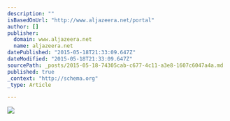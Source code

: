 ```yaml
---
description: ""
isBasedOnUrl: "http://www.aljazeera.net/portal"
author: []
publisher:
  domain: www.aljazeera.net
  name: aljazeera.net
datePublished: "2015-05-18T21:33:09.647Z"
dateModified: "2015-05-18T21:33:09.647Z"
sourcePath: _posts/2015-05-18-74305cab-c677-4c11-a3e8-1607c6047a4a.md
published: true
_context: "http://schema.org"
_type: Article

---
```

![](http://www.aljazeera.net/File/GetImageCustom/4a0dd699-78f4-48cb-b2a7-5f22c6b11c44/555/329)